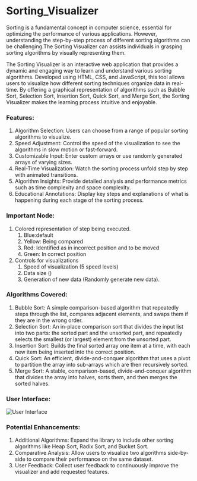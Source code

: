 # Sorting_Visualizer

Sorting is a fundamental concept in computer science, essential for optimizing the performance of various applications. However, understanding the step-by-step process of different sorting algorithms can be challenging.The Sorting Visualizer can assists individuals in grasping sorting algorithms by visually representing them.

The Sorting Visualizer is an interactive web application that provides a dynamic and engaging way to learn and understand various sorting algorithms. Developed using HTML, CSS, and JavaScript, this tool allows users to visualize how different sorting techniques organize data in real-time. By offering a graphical representation of algorithms such as Bubble Sort, Selection Sort, Insertion Sort, Quick Sort, and Merge Sort, the Sorting Visualizer makes the learning process intuitive and enjoyable.

### Features:

1. Algorithm Selection: Users can choose from a range of popular sorting algorithms to visualize.
2. Speed Adjustment: Control the speed of the visualization to see the algorithms in slow motion or fast-forward.
3. Customizable Input: Enter custom arrays or use randomly generated arrays of varying sizes.
4. Real-Time Visualization: Watch the sorting process unfold step by step with animated transitions.
5. Algorithm Insights: Provide detailed analysis and performance metrics such as time complexity and space complexity.
6. Educational Annotations: Display key steps and explanations of what is happening during each stage of the sorting process.

### Important Node:
1) Colored representation of step being executed.
    1. Blue:default
    2. Yellow: Being compared
    3. Red: Identified as in incorrect position and to be moved
    4. Green: In correct position
2) Controls for visualizations
      1. Speed of visualization (5 speed levels)
      2. Data size ()
      3. Generation of new data (Randomly generate new data).

### Algorithms Covered:

1. Bubble Sort: A simple comparison-based algorithm that repeatedly steps through the list, compares adjacent elements, and swaps them if they are in the wrong order.
2. Selection Sort: An in-place comparison sort that divides the input list into two parts: the sorted part and the unsorted part, and repeatedly selects the smallest (or largest) element from the unsorted part.
3. Insertion Sort: Builds the final sorted array one item at a time, with each new item being inserted into the correct position.
4. Quick Sort: An efficient, divide-and-conquer algorithm that uses a pivot to partition the array into sub-arrays which are then recursively sorted.
5. Merge Sort: A stable, comparison-based, divide-and-conquer algorithm that divides the array into halves, sorts them, and then merges the sorted halves.


### User Interface:

![User Interface]([http://url/to/img.png](https://github.com/cap1n3m0/Sorting-Visualizer-/blob/main/image/UI.png))


### Potential Enhancements:

1. Additional Algorithms: Expand the library to include other sorting algorithms like Heap Sort, Radix Sort, and Bucket Sort.
2. Comparative Analysis: Allow users to visualize two algorithms side-by-side to compare their performance on the same dataset.
3. User Feedback: Collect user feedback to continuously improve the visualizer and add requested features.

